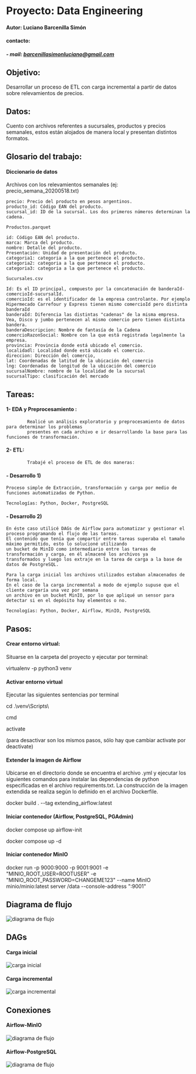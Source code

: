 # Proyecto: Data Engineering
#### Autor: Luciano Barcenilla Simón
#### contacto:
#####           - mail: barcenillasimonluciano@gmail.com


## Objetivo:

Desarrollar un proceso de ETL con carga incremental a partir de datos sobre relevamientos de precios.


## Datos:

Cuento con archivos referentes a sucursales, productos y precios semanales, estos están alojados
de manera local y presentan distintos formatos.


## Glosario del trabajo:

#### Diccionario de datos


Archivos con los relevamientos semanales (ej: precio_semana_20200518.txt)
~~~
precio: Precio del producto en pesos argentinos.
producto_id: Código EAN del producto.
sucursal_id: ID de la sucursal. Los dos primeros números determinan la cadena.
~~~

~~~
Productos.parquet 

id: Código EAN del producto.
marca: Marca del producto.
nombre: Detalle del producto.
Presentación: Unidad de presentación del producto.
categoria1: categoria a la que pertenece el producto.
categoria2: categoria a la que pertenece el producto.
categoria3: categoria a la que pertenece el producto.
~~~

~~~
Sucursales.csv  

Id: Es el ID principal, compuesto por la concatenación de banderaId-comercioId-sucursalId.
comercioId: es el identificador de la empresa controlante. Por ejemplo Hipermecado Carrefour y Express tienen mismo comercioId pero distinta banderaId
banderaId: Diferencia las distintas "cadenas" de la misma empresa. Vea, Disco y jumbo pertenecen al mismo comercio pero tienen distinta bandera.
banderaDescripcion: Nombre de fantasía de la Cadena
comercioRazonSocial: Nombre con la que está registrada legalmente la empresa.
provincia: Provincia donde está ubicado el comercio.
localidadl: Localidad donde está ubicado el comercio.
direccion: Dirección del comercio,
lat: Coordenadas de latitud de la ubicación del comercio
lng: Coordenadas de longitud de la ubicación del comercio
sucursalNombre: nombre de la localidad de la sucursal
sucursalTipo: clasificación del mercado
~~~


## Tareas:

#### 1- EDA y Preprocesamiento :

            Realicé un análisis exploratorio y preprocesamiento de datos para determinar los problemas
            presentes en cada archivo e ir desarrollando la base para las funciones de transformación.


#### 2- ETL:

            Trabajé el proceso de ETL de dos maneras:


####   - Desarrollo 1)

    Proceso simple de Extracción, transformación y carga por medio de funciones automatizadas de Python.

    Tecnologías: Python, Docker, PostgreSQL


####   - Desarrollo 2)

    En éste caso utilicé DAGs de Airflow para automatizar y gestionar el proceso programando el flujo de las tareas. 
    El contenido que tenía que compartir entre tareas superaba el tamaño máximo permitido, esto lo solucioné utilizando
    un bucket de MinIO como intermediario entre las tareas de transformación y carga, en él almacené los archivos ya
    transformados y luego los extraje en la tarea de carga a la base de datos de PostgreSQL.

    Para la carga inicial los archivos utilizados estaban almacenados de forma local.
    En el caso de la carga incremental a modo de ejemplo supuse que el cliente cargaría una vez por semana
    un archivo en un bucket MinIO, por lo que apliqué un sensor para detectar si en el depósito hay elementos o no.

    Tecnologías: Python, Docker, Airflow, MinIO, PostgreSQL



## Pasos:

#### Crear entorno virtual:

Situarse en la carpeta del proyecto y ejecutar por terminal:

virtualenv -p python3 venv


#### Activar entorno virtual

Ejecutar las siguientes sentencias por terminal

cd .\venv\Scripts\

cmd

activate

(para desactivar son los mismos pasos, sólo hay que cambiar activate por deactivate)


#### Extender la imagen de Airflow

Ubicarse en el directorio donde se encuentra el archivo .yml y ejecutar los siguientes comandos
para instalar las dependencias de python especificadas en el archivo requirements.txt. La construcción
de la imagen extendida se realiza según lo definido en el archivo Dockerfile.

docker build . --tag extending_airflow:latest


#### Iniciar contenedor (Airflow, PostgreSQL, PGAdmin)

docker compose up airflow-init

docker compose up -d


#### Iniciar contenedor MinIO

docker run -p 9000:9000 -p 9001:9001 -e "MINIO_ROOT_USER=ROOTUSER" -e "MINIO_ROOT_PASSWORD=CHANGEME123" --name MinIO minio/minio:latest server /data --console-address ":9001"

        
## Diagrama de flujo
![diagrama de flujo](images/diagrama-de-flujo.png)

## DAGs

#### Carga inicial
![carga inicial](images/DAG-carga-inicial.png)


#### Carga incremental
![carga incremental](images/DAG-carga-incremental.png)


## Conexiones

#### Airflow-MinIO
![diagrama de flujo](images/minio-conn.png)


#### Airflow-PostgreSQL
![diagrama de flujo](images/postgres-conn.png)


